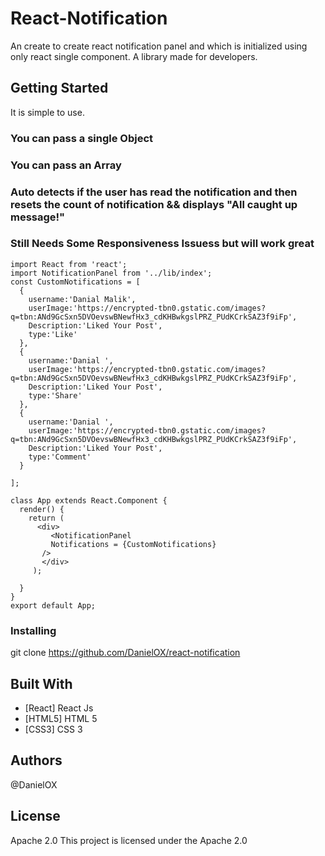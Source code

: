 # React-Notification

An create to create react notification panel and which is initialized using only react single component. A library made for developers.

## Getting Started

It is simple to use.

### You can pass a single Object
### You can pass an Array
###  Auto detects if the user has read the notification and then resets the count of notification && displays "All caught up message!"
###  Still Needs Some Responsiveness Issuess but will work great

```
import React from 'react';
import NotificationPanel from '../lib/index';
const CustomNotifications = [
  {
    username:'Danial Malik', 
    userImage:'https://encrypted-tbn0.gstatic.com/images?q=tbn:ANd9GcSxn5DVOevswBNewfHx3_cdKHBwkgslPRZ_PUdKCrkSAZ3f9iFp',
    Description:'Liked Your Post',
    type:'Like'
  },
  {
    username:'Danial ', 
    userImage:'https://encrypted-tbn0.gstatic.com/images?q=tbn:ANd9GcSxn5DVOevswBNewfHx3_cdKHBwkgslPRZ_PUdKCrkSAZ3f9iFp',
    Description:'Liked Your Post',
    type:'Share'
  },
  {
    username:'Danial ', 
    userImage:'https://encrypted-tbn0.gstatic.com/images?q=tbn:ANd9GcSxn5DVOevswBNewfHx3_cdKHBwkgslPRZ_PUdKCrkSAZ3f9iFp',
    Description:'Liked Your Post',
    type:'Comment'
  }

];

class App extends React.Component {
  render() {
    return ( 
      <div>
         <NotificationPanel 
         Notifications = {CustomNotifications}
       />
       </div>
     );
     
  }
}
export default App;

```



### Installing
git clone https://github.com/DanielOX/react-notification
## Built With

* [React] React Js
* [HTML5] HTML 5
* [CSS3]  CSS 3

## Authors
@DanielOX
## License
Apache 2.0
This project is licensed under the Apache 2.0

